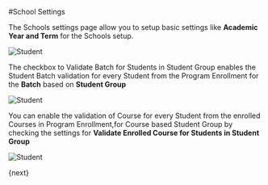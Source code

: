 #School Settings

The Schools settings page allow you to setup basic settings like **Academic Year and Term** for the Schools setup. 

<img class="screenshot" alt="Student" src="{{docs_base_url}}/docs/assets/img/schools/student/schools.png">

The checkbox to Validate Batch for Students in Student Group enables the Student Batch validation for every Student from the Program Enrollment for the **Batch** based on **Student Group** 

<img class="screenshot" alt="Student" src="{{docs_base_url}}/docs/assets/img/schools/student/student-batch-validation.gif">

You can enable the validation of Course for every Student from the enrolled Courses in Program Enrollment,for Course based Student Group by checking the settings for **Validate Enrolled Course for Students in Student Group**

<img class="screenshot" alt="Student" src="{{docs_base_url}}/docs/assets/img/schools/student/student-course-validation.gif">

{next}